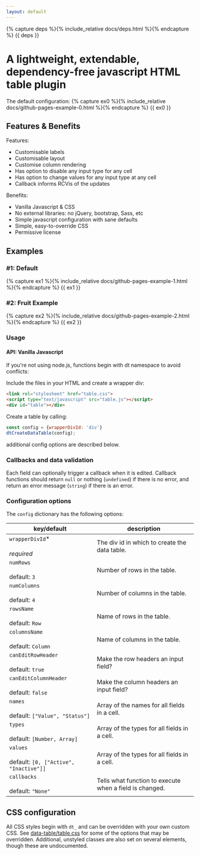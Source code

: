 ```yaml
---
layout: default
---
```


{% capture deps %}{% include_relative docs/deps.html %}{% endcapture %}
{{ deps }}

# A lightweight, extendable, dependency-free javascript HTML table plugin

The default configuration:
{% capture ex0 %}{% include_relative docs/github-pages-example-0.html %}{% endcapture %}
{{ ex0 }}

## Features & Benefits
Features:
* Customisable labels
* Customisable layout
* Customise column rendering
* Has option to disable any input type for any cell
* Has option to change values for any input type at any cell
* Callback informs RCVis of the updates

Benefits:
* Vanilla Javascript & CSS
* No external libraries: no jQuery, bootstrap, Sass, etc
* Simple javascript configuration with sane defaults
* Simple, easy-to-override CSS
* Permissive license

## Examples
### #1: Default
{% capture ex1 %}{% include_relative docs/github-pages-example-1.html %}{% endcapture %}
{{ ex1 }}

### #2: Fruit Example
{% capture ex2 %}{% include_relative docs/github-pages-example-2.html %}{% endcapture %}
{{ ex2 }}

### Usage
#### API: Vanilla Javascript
If you're not using node.js, functions begin with dt namespace to avoid conflicts:

Include the files in your HTML and create a wrapper div:
```html
<link rel="stylesheet" href="table.css">
<script type="text/javascript" src="table.js"></script>
<div id="table"></div>
```

Create a table by calling:
```javascript
const config = {wrapperDivId: 'div'}
dtCreateDataTable(config);
```

additional config options are described below.

### Callbacks and data validation
Each field can optionally trigger a callback when it is edited.
Callback functions should return `null` or nothing (`undefined`) if there is no error, and return an error message (`string`) if there is an error.

### Configuration options
The `config` dictionary has the following options:

| key/default | description |
| --- | --- |
| `wrapperDivId`\* <br/><br/> _required_ | The div id in which to create the data table. |
| `numRows` <br/><br/> default: `3` | Number of rows in the table. |
| `numColumns` <br/><br/> default: `4` | Number of columns in the table. |
| `rowsName` <br/><br/> default: `Row` | Name of rows in the table. |
| `columnsName` <br/><br/> default: `Column` | Name of columns in the table. |
| `canEditRowHeader` <br/><br/> default: `true` | Make the row headers an input field? |
| `canEditColumnHeader` <br/><br/> default: `false` | Make the column headers an input field? |
| `names` <br/><br/> default: `["Value", "Status"] ` | Array of the names for all fields in a cell. |
| `types` <br/><br/> default: `[Number, Array]` | Array of the types for all fields in a cell. |
| `values` <br/><br/> default: `[0, ["Active", "Inactive"]]` | Array of the types for all fields in a cell. |
| `callbacks` <br/><br/> default: `"None"` | Tells what function to execute when a field is changed. |

## CSS configuration
All CSS styles begin with `dt_` and can be overridden with your own custom CSS.
See [data-table/table.css](data-table/table.css) for some of the options that may be overridden.
Additional, unstyled classes are also set on several elements, though these are undocumented.
